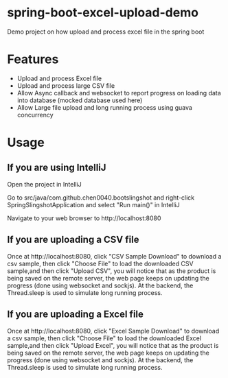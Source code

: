 # spring-boot-excel-upload-demo

Demo project on how upload and process excel file in the spring boot

# Features

* Upload and process Excel file
* Upload and process large CSV file
* Allow Async callback and websocket to report progress on loading data into database (mocked database used here)
* Allow Large file upload and long running process using guava concurrency

# Usage

## If you are using IntelliJ

Open the project in IntelliJ

Go to src/java/com.github.chen0040.bootslingshot and right-click SpringSlingshotApplication and select "Run main()" in IntelliJ

Navigate to your web browser to http://localhost:8080

## If you are uploading a CSV file

Once at http://localhost:8080, click "CSV Sample Download" to download a csv sample, then click "Choose File" to load the
downloaded CSV sample,and then click "Upload CSV", you will notice that as the product is being saved on the remote server,
the web page keeps on updating the progress (done using websocket and sockjs). At the backend, the Thread.sleep is used to simulate
long running process.

## If you are uploading a Excel file

Once at http://localhost:8080, click "Excel Sample Download" to download a csv sample, then click "Choose File" to load the
downloaded Excel sample,and then click "Upload Excel", you will notice that as the product is being saved on the remote server,
the web page keeps on updating the progress (done using websocket and sockjs). At the backend, the Thread.sleep is used to simulate
long running process.

